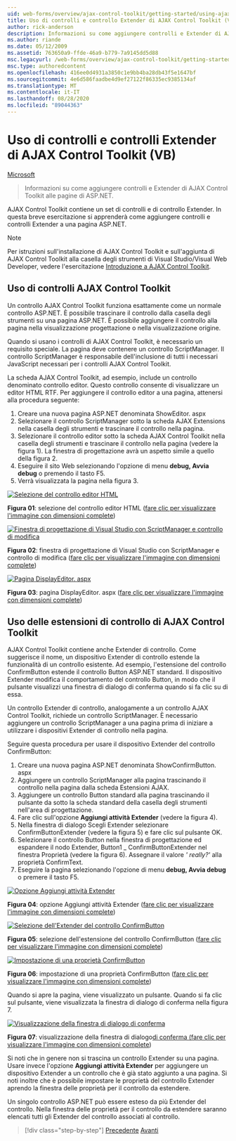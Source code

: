 ```yaml
---
uid: web-forms/overview/ajax-control-toolkit/getting-started/using-ajax-control-toolkit-controls-and-control-extenders-vb
title: Uso di controlli e controllo Extender di AJAX Control Toolkit (VB) | Microsoft Docs
author: rick-anderson
description: Informazioni su come aggiungere controlli e Extender di AJAX Control Toolkit alle pagine di ASP.NET.
ms.author: riande
ms.date: 05/12/2009
ms.assetid: 763650a9-ffde-46a9-b779-7a9145dd5d88
msc.legacyurl: /web-forms/overview/ajax-control-toolkit/getting-started/using-ajax-control-toolkit-controls-and-control-extenders-vb
msc.type: authoredcontent
ms.openlocfilehash: 416ee0d4931a3850c1e9bb4ba28db43f5e1647bf
ms.sourcegitcommit: 4e6d586faadbe4d9ef27122f86335ec9385134af
ms.translationtype: MT
ms.contentlocale: it-IT
ms.lasthandoff: 08/28/2020
ms.locfileid: "89044363"
---
```

# <a name="using-ajax-control-toolkit-controls-and-control-extenders-vb"></a>Uso di controlli e controlli Extender di AJAX Control Toolkit (VB)

[Microsoft](https://github.com/microsoft)

> Informazioni su come aggiungere controlli e Extender di AJAX Control Toolkit alle pagine di ASP.NET.

AJAX Control Toolkit contiene un set di controlli e di controllo Extender. In questa breve esercitazione si apprenderà come aggiungere controlli e controlli Extender a una pagina ASP.NET.

> [!NOTE] 
> 
> Per istruzioni sull'installazione di AJAX Control Toolkit e sull'aggiunta di AJAX Control Toolkit alla casella degli strumenti di Visual Studio/Visual Web Developer, vedere l'esercitazione [Introduzione a AJAX Control Toolkit](get-started-with-the-ajax-control-toolkit-vb.md).

## <a name="using-ajax-control-toolkit-controls"></a>Uso di controlli AJAX Control Toolkit

Un controllo AJAX Control Toolkit funziona esattamente come un normale controllo ASP.NET. È possibile trascinare il controllo dalla casella degli strumenti su una pagina ASP.NET. È possibile aggiungere il controllo alla pagina nella visualizzazione progettazione o nella visualizzazione origine.

Quando si usano i controlli di AJAX Control Toolkit, è necessario un requisito speciale. La pagina deve contenere un controllo ScriptManager. Il controllo ScriptManager è responsabile dell'inclusione di tutti i necessari JavaScript necessari per i controlli AJAX Control Toolkit.

La scheda AJAX Control Toolkit, ad esempio, include un controllo denominato controllo editor. Questo controllo consente di visualizzare un editor HTML RTF. Per aggiungere il controllo editor a una pagina, attenersi alla procedura seguente:

1. Creare una nuova pagina ASP.NET denominata ShowEditor. aspx
2. Selezionare il controllo ScriptManager sotto la scheda AJAX Extensions nella casella degli strumenti e trascinare il controllo nella pagina.
3. Selezionare il controllo editor sotto la scheda AJAX Control Toolkit nella casella degli strumenti e trascinare il controllo nella pagina (vedere la figura 1). La finestra di progettazione avrà un aspetto simile a quello della figura 2.
4. Eseguire il sito Web selezionando l'opzione di menu **debug, Avvia debug** o premendo il tasto F5.
5. Verrà visualizzata la pagina nella figura 3.

[![Selezione del controllo editor HTML](using-ajax-control-toolkit-controls-and-control-extenders-vb/_static/image1.jpg)](using-ajax-control-toolkit-controls-and-control-extenders-vb/_static/image1.png)

**Figura 01**: selezione del controllo editor HTML ([fare clic per visualizzare l'immagine con dimensioni complete](using-ajax-control-toolkit-controls-and-control-extenders-vb/_static/image2.png))

[![Finestra di progettazione di Visual Studio con ScriptManager e controllo di modifica](using-ajax-control-toolkit-controls-and-control-extenders-vb/_static/image2.jpg)](using-ajax-control-toolkit-controls-and-control-extenders-vb/_static/image3.png)

**Figura 02**: finestra di progettazione di Visual Studio con ScriptManager e controllo di modifica ([fare clic per visualizzare l'immagine con dimensioni complete](using-ajax-control-toolkit-controls-and-control-extenders-vb/_static/image4.png))

[![Pagina DisplayEditor. aspx](using-ajax-control-toolkit-controls-and-control-extenders-vb/_static/image3.jpg)](using-ajax-control-toolkit-controls-and-control-extenders-vb/_static/image5.png)

**Figura 03**: pagina DisplayEditor. aspx ([fare clic per visualizzare l'immagine con dimensioni complete](using-ajax-control-toolkit-controls-and-control-extenders-vb/_static/image6.png))

## <a name="using-ajax-control-toolkit-control-extenders"></a>Uso delle estensioni di controllo di AJAX Control Toolkit

AJAX Control Toolkit contiene anche Extender di controllo. Come suggerisce il nome, un dispositivo Extender di controllo estende la funzionalità di un controllo esistente. Ad esempio, l'estensione del controllo ConfirmButton estende il controllo Button ASP.NET standard. Il dispositivo Extender modifica il comportamento del controllo Button, in modo che il pulsante visualizzi una finestra di dialogo di conferma quando si fa clic su di essa.

Un controllo Extender di controllo, analogamente a un controllo AJAX Control Toolkit, richiede un controllo ScriptManager. È necessario aggiungere un controllo ScriptManager a una pagina prima di iniziare a utilizzare i dispositivi Extender di controllo nella pagina.

Seguire questa procedura per usare il dispositivo Extender del controllo ConfirmButton:

1. Creare una nuova pagina ASP.NET denominata ShowConfirmButton. aspx
2. Aggiungere un controllo ScriptManager alla pagina trascinando il controllo nella pagina dalla scheda Estensioni AJAX.
3. Aggiungere un controllo Button standard alla pagina trascinando il pulsante da sotto la scheda standard della casella degli strumenti nell'area di progettazione.
4. Fare clic sull'opzione **Aggiungi attività Extender** (vedere la figura 4).
5. Nella finestra di dialogo Scegli Extender selezionare ConfirmButtonExtender (vedere la figura 5) e fare clic sul pulsante OK.
6. Selezionare il controllo Button nella finestra di progettazione ed espandere il nodo Extender, Button1 \_ ConfirmButtonExtender nel finestra Proprietà (vedere la figura 6). Assegnare il valore *' really?'* alla proprietà ConfirmText.
7. Eseguire la pagina selezionando l'opzione di menu **debug, Avvia debug** o premere il tasto F5.

[![Opzione Aggiungi attività Extender](using-ajax-control-toolkit-controls-and-control-extenders-vb/_static/image4.jpg)](using-ajax-control-toolkit-controls-and-control-extenders-vb/_static/image7.png)

**Figura 04**: opzione Aggiungi attività Extender ([fare clic per visualizzare l'immagine con dimensioni complete](using-ajax-control-toolkit-controls-and-control-extenders-vb/_static/image8.png))

[![Selezione dell'Extender del controllo ConfirmButton](using-ajax-control-toolkit-controls-and-control-extenders-vb/_static/image5.jpg)](using-ajax-control-toolkit-controls-and-control-extenders-vb/_static/image9.png)

**Figura 05**: selezione dell'estensione del controllo ConfirmButton ([fare clic per visualizzare l'immagine con dimensioni complete](using-ajax-control-toolkit-controls-and-control-extenders-vb/_static/image10.png))

[![Impostazione di una proprietà ConfirmButton](using-ajax-control-toolkit-controls-and-control-extenders-vb/_static/image6.jpg)](using-ajax-control-toolkit-controls-and-control-extenders-vb/_static/image11.png)

**Figura 06**: impostazione di una proprietà ConfirmButton ([fare clic per visualizzare l'immagine con dimensioni complete](using-ajax-control-toolkit-controls-and-control-extenders-vb/_static/image12.png))

Quando si apre la pagina, viene visualizzato un pulsante. Quando si fa clic sul pulsante, viene visualizzata la finestra di dialogo di conferma nella figura 7.

[![Visualizzazione della finestra di dialogo di conferma](using-ajax-control-toolkit-controls-and-control-extenders-vb/_static/image7.jpg)](using-ajax-control-toolkit-controls-and-control-extenders-vb/_static/image13.png)

**Figura 07**: visualizzazione della finestra di dialogo[di conferma (fare clic per visualizzare l'immagine con dimensioni complete](using-ajax-control-toolkit-controls-and-control-extenders-vb/_static/image14.png))

Si noti che in genere non si trascina un controllo Extender su una pagina. Usare invece l'opzione **Aggiungi attività Extender** per aggiungere un dispositivo Extender a un controllo che è già stato aggiunto a una pagina. Si noti inoltre che è possibile impostare le proprietà del controllo Extender aprendo la finestra delle proprietà per il controllo da estendere.

Un singolo controllo ASP.NET può essere esteso da più Extender del controllo. Nella finestra delle proprietà per il controllo da estendere saranno elencati tutti gli Extender del controllo associati al controllo.

> [!div class="step-by-step"]
> [Precedente](get-started-with-the-ajax-control-toolkit-vb.md) 
>  [Avanti](creating-a-custom-ajax-control-toolkit-control-extender-vb.md)
